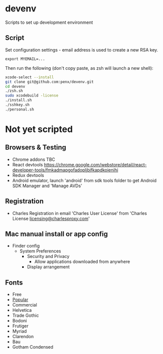 # devenv

Scripts to set up development environment

## Script

Set configuration settings - email address is used to create a new RSA key.

```
export MYEMAIL=...
```

Then run the following (don't copy paste, as zsh will launch a new shell):

```sh
xcode-select --install
git clone git@github.com:penx/devenv.git
cd devenv
./zsh.sh
sudo xcodebuild -license
./install.sh
./sshkey.sh
./personal.sh
```

# Not yet scripted

## Browsers & Testing

 - Chrome addons TBC
  - React devtools https://chrome.google.com/webstore/detail/react-developer-tools/fmkadmapgofadopljbjfkapdkoienihi
  - Redux devtools
 - Android emulator, launch 'android' from sdk tools folder to get Android SDK Manager and 'Manage AVDs'

## Registration
 - Charles Registration in email 'Charles User License' from 'Charles License <licensing@charlesproxy.com>'

## Mac manual install or app config

 - Finder config
   - System Preferences
     - Security and Privacy
       - Allow applications downloaded from anywhere
     - Display arrangement

## Fonts

 - Free
  - [Popular](http://www.fontsquirrel.com/fonts/list/popular)
 - Commercial
  - Helvetica
  - Trade Gothic
  - Bodoni
  - Frutiger
  - Myriad
  - Clarendon
  - Bau
  - Gotham Condensed
